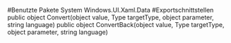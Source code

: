 #Benutzte Pakete
System
Windows.UI.Xaml.Data
#Exportschnittstellen
public object Convert(object value, Type targetType, object parameter, string language)
public object ConvertBack(object value, Type targetType, object parameter, string language)
